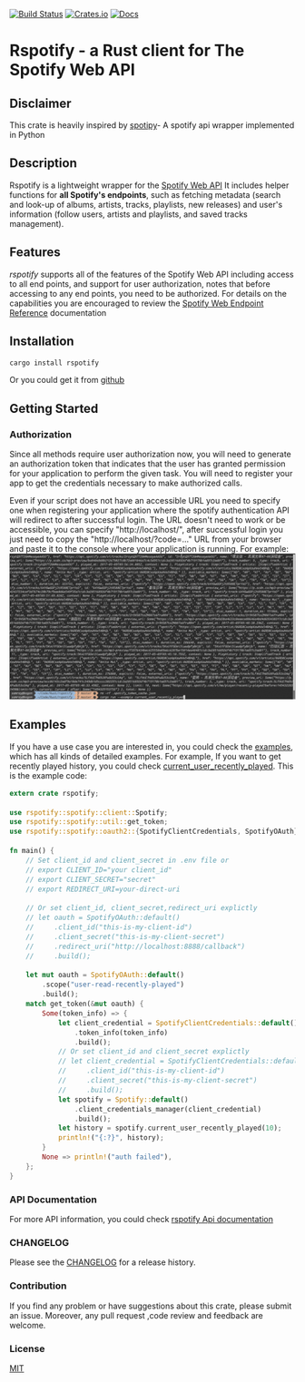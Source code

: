 [![Build Status](https://travis-ci.org/samrayleung/rspotify.svg?branch=master)](https://travis-ci.org/samrayleung/rspotify)
[![Crates.io](https://img.shields.io/crates/v/rspotify.svg)](https://crates.io/crates/rspotify)
[![Docs](https://docs.rs/rspotify/badge.svg)](https://docs.rs/crate/rspotify/)
# Rspotify - a Rust client for The Spotify Web API 
## Disclaimer
This crate is heavily inspired by [spotipy](https://github.com/plamere/spotipy)-
A spotify api wrapper implemented in Python
## Description
Rspotify is a lightweight wrapper for the [Spotify Web API](https://developer.spotify.com/web-api/) It includes helper functions for
**all Spotify's endpoints**, such as fetching metadata (search and look-up of
albums, artists, tracks, playlists, new releases) and user's information (follow
users, artists and playlists, and saved tracks management).
## Features
*rspotify* supports all of the features of the Spotify Web API including access
to all end points, and support for user authorization, notes that before
accessing to any end points, you need to be authorized. For details on the
capabilities you are encouraged to review the [Spotify Web Endpoint
Reference](https://developer.spotify.com/web-api/endpoint-reference/)
documentation

## Installation

``` shell
cargo install rspotify
```

Or you could get it from [github](https://github.com/samrayleung/rspotify)

## Getting Started
### Authorization
Since all methods require user authorization now, you will need to
generate an authorization token that indicates that the user has granted
permission for your application to perform the given task.  You will need to
register your app to get the credentials necessary to make authorized calls.

Even if your script does not have an accessible URL you need to specify one when
registering your application where the spotify authentication API will redirect
to after successful login. The URL doesn't need to work or be accessible, you
can specify "http://localhost/", after successful login you just need to copy
the "http://localhost/?code=..." URL from your browser and paste it to the
console where your application is running. For example:
![](./doc/images/rspotify.gif)

## Examples
If you have a use case you are interested in, you could check the
[examples](./examples), which has all kinds of detailed examples. For example,
If you want to get recently played history, you could check
[current_user_recently_played](./examples/current_user_recently_played.rs). This is
the example code:
``` rust
extern crate rspotify;

use rspotify::spotify::client::Spotify;
use rspotify::spotify::util::get_token;
use rspotify::spotify::oauth2::{SpotifyClientCredentials, SpotifyOAuth};

fn main() {
    // Set client_id and client_secret in .env file or
    // export CLIENT_ID="your client_id"
    // export CLIENT_SECRET="secret"
    // export REDIRECT_URI=your-direct-uri

    // Or set client_id, client_secret,redirect_uri explictly
    // let oauth = SpotifyOAuth::default()
    //     .client_id("this-is-my-client-id")
    //     .client_secret("this-is-my-client-secret")
    //     .redirect_uri("http://localhost:8888/callback")
    //     .build();

    let mut oauth = SpotifyOAuth::default()
        .scope("user-read-recently-played")
        .build();
    match get_token(&mut oauth) {
        Some(token_info) => {
            let client_credential = SpotifyClientCredentials::default()
                .token_info(token_info)
                .build();
            // Or set client_id and client_secret explictly
            // let client_credential = SpotifyClientCredentials::default()
            //     .client_id("this-is-my-client-id")
            //     .client_secret("this-is-my-client-secret")
            //     .build();
            let spotify = Spotify::default()
                .client_credentials_manager(client_credential)
                .build();
            let history = spotify.current_user_recently_played(10);
            println!("{:?}", history);
        }
        None => println!("auth failed"),
    };
}

```
### API Documentation
For more API information, you could check [rspotify Api documentation](https://docs.rs/crate/rspotify)

### CHANGELOG
Please see the [CHANGELOG](./CHANGELOG.md) for a release history.

### Contribution
If you find any problem or have suggestions about this crate, please submit an
issue. Moreover, any pull request ,code review and feedback are welcome.

### License
[MIT](./LICENSE)
